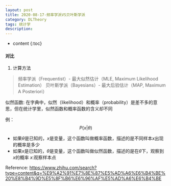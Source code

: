 ```yaml
---
layout: post
title: 2020-08-17-频率学派VS贝叶斯学派
category: DLTheory
tags: 统计学
description: 
---
```


* content
{:toc}

#### 对比
1. 计算方法
> 频率学派（Frequentist）- 最大似然估计（MLE, Maximum Likelihood Estimation）
> 贝叶斯学派（Bayesians）- 最大后验估计（MAP, Maximum A Posteriori）

似然函数: 在字典中，似然（likelihood）和概率（probability）是差不多的意思，但在统计学里，似然函数和概率函数的含义却不同

例：
$$P(x|\theta)$$
- 如果$\theta$是已知的，$x$是变量，这个函数叫做概率函数，描述的是不同样本$x$出现的概率是多少
- 如果$x$是已知的，$\theta$是变量，这个函数叫做似然函数，描述的是在$\theta$下，观察到$x$的概率
$x$:观察样本点


Reference:
https://www.zhihu.com/search?type=content&q=%E9%A2%91%E7%8E%87%E5%AD%A6%E6%B4%BE%20%E8%B4%9D%E5%8F%B6%E6%96%AF%E5%AD%A6%E6%B4%BE
